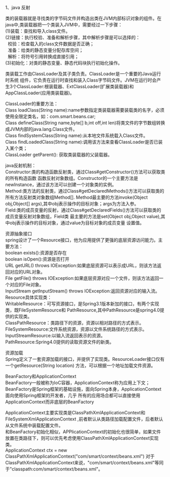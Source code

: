 1、java 反射

类的装载器就是寻找类的字节码文件并构造出类在JVM内部标识对象的组件。在java中,类装载器把一个类装入JVM中，需要经过一下步骤：<br/>
(1)装载：查找和导入class文件。<br/>
(2)链接：执行校验、准备和解析步骤，其中解析步骤是可以选择的：<br/>
    校验：检查载入的class文件数据是否正确；<br/>
    准备：给类的静态变量分配存库空间；<br/>
    解析：将符号引用转换成直接引用；<br/>
(3)初始化：对类的静态变量、静态代码块执行初始化操作。<br/>

类装载工作由ClassLoader及其子类负责。ClassLoader是一个重要的Java运行时系统 组件，它负责在运行时查找和装入Class字节码文件。JVM在运行时会产生3个ClassLoader:根装载器、ExtClassLoader(扩展类装载器)和AppClassLoader(应用类装载器)。<br/> 

 ClassLoader的重要方法：<br/>
 Class loadClass(String name):name参数指定类装载器需要装载类的名字，必须使用全限定类名，如：com.smart.beans.car;<br/>
 Class defineClass(String name,byte[] b,int off,int len)将类文件的字节数组转换成JVM内部的java.lang.Class文件。<br/>
 Class findSystemClass(String name):从本地文件系统载入Class文件。<br/>
 Class findLoadedClass(String name):调用该方法来查看ClassLoader是否已装入某个类；<br/>
 ClassLoader getParent(): 获取类装载器的父装载器。<br/>
 
 java反射机制：<br/>
 Constructor:类的构造函数反射类，通过Class#getConstructor()方法可以获取类的所有构造函数
 函数反射对象数组。Constructor的一个主要方法是newInstance，通过该方法可以创建一个对象类的实例。<br/>
 Method:类方法的反射类，通过Class#getDeclaredMethods()方法可以获取类的所有方法反射类对象数组Method[].
 Method最主要的方法invoke(Object obj,Object[] args),其中obj表示操作的目标对象；args为方法入参。<br/>
 Field:类的成员变量的反射，通过Class#getDeclaredFields()方法可以获取类的成员变量反射对象数组，Field类
 最主要的方法是set(Object obj,Object value),其中obj表示操作的目标对象，通过value为目标对象的成员变量
 设置值。<br/>
 
 资源抽象接口<br/>
 spring设计了一个Resource接口，他为应用提供了更强的底层资源访问能力。主要方法：<br/>
 boolean exists():资源是否存在<br/>
 boolean isOpen():资源是否打开<br/>
 URL getURL() throws IOException:如果底层资源可以表示成URL，则该方法返回对应的URL对象。<br/>
 File getFile() throws IOException:如果底层资源对应一个文件，则该方法返回一个对应的File对象。<br/>
 InputStream getInputStream() throws IOException:返回资源对应的输入流。<br/>
 Resource具体实现类：<br/>
WritableResource：可写资源接口，是Spring3.1版本新加的接口，有两个实现类，既FileSystemResource和
PathResource,其中PathResource是spring4.0提供的实现类。<br/>
ClassPathResource：类路径下的资源，资源以相对路径的方式表示。<br/>
FileSystemResource:文件系统资源，资源以文件系统路径的方式表示。 <br/>
InputStreamResource:以输入流返回表示的资源。<br/>
PathResource:Spring4.0提供的读取资源文件的新类。<br/>
 
 资源加载<br/>
 Spring定义了一套资源加载的接口，并提供了实现类。ResourceLoader接口仅有一个getResource(String location)
 方法，可以根据一个地址加载文件资源。<br/>
 
 BeanFactory和ApplicationContext<br/>
 BeanFactory一般被称为IoC容器，ApplicationContext称为应用上下文；<br/>
 BeanFactory是Spring框架的基础设施，面向Spring本身，ApplicationContext面向使用Spring框架的开发者，几乎
 所有的应用场合都可以直接使用ApplicationContext而非底层的BeanFactory<br/>
 
 ApplicationContext主要实现类是ClassPathXmlApplicationContext和FileSystemXmlApplicationContext
 ,前者默认从类路径加载配置文件，后者默认从文件系统中装载配置文件。<br/>
 和BeanFactory初始化相似，APPlicationContext的初始化也很简单，如果文件放置在类路径下，则可以优先考虑使用ClassPathXmlApplicationContext实现类。<br/>
 ApplicationContext ctx = new ClassPathXmlApplicationContext("com/smart/context/beans.xml")
 对于ClassPathXmlApplicationContext来说，"com/smart/context/beans.xml"等同于"classpath:com/smart/context/beans.xml"。